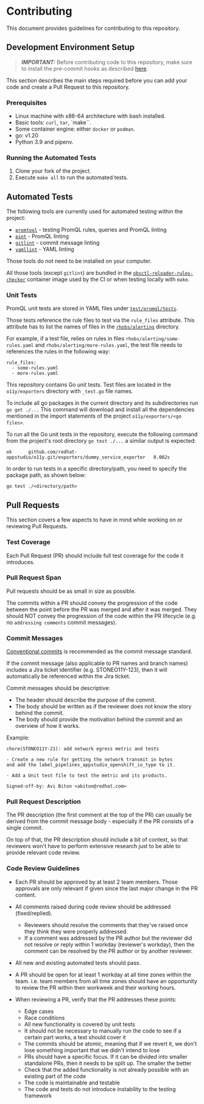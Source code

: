 # Contributing

This document provides guidelines for contributing to this repository.

## Development Environment Setup
> **_IMPORTANT:_** Before contributing code to this repository, make sure to install the
pre-commit hooks as described
[here](https://source.redhat.com/departments/it/it-information-security/blog/python_version_of_rh_pre_commit_and_rh_gitleaks).

This section describes the main steps required before you can add your code and create a
 Pull Request to this repository.

### Prerequisites
* Linux machine with x86-64 architecture with bash installed.
* Basic tools: `curl`, `tar`, `make``.
* Some container engine: either `docker` or `podman`.
* go: v1.20
* Python 3.9 and pipenv.

### Running the Automated Tests
1. Clone your fork of the project.
2. Execute `make all` to run the automated tests.

## Automated Tests
The following tools are currently used for automated testing within the project:
* [`promtool`](https://prometheus.io/docs/prometheus/latest/configuration/unit_testing_rules/) - testing PromQL rules, queries and PromQL linting
* [`pint`](https://cloudflare.github.io/pint) - PromQL linting
* [`gitlint`](https://jorisroovers.com/gitlint/) - commit message linting
* [`yamllint`](https://yamllint.readthedocs.io) - YAML linting

Those tools do not need to be installed on your computer.

All those tools (except `gitlint`) are bundled in the
[`obsctl-reloader-rules-checker`](https://github.com/rhobs/obsctl-reloader-rules-checker/tree/main)
container image used by the CI or when testing locally with `make`.

### Unit Tests
PromQL unit tests are stored in YAML files under [`test/promql/tests`](test/promql/tests).

Those tests reference the rule files to test via the `rule_files` attribute.
This attribute has to list the names of files in the [`rhobs/alerting`](rhobs/alerting) directory.

For example, if a test file, relies on rules in files `rhobs/alerting/some-rules.yaml`
and `rhobs/alerting/more-rules.yaml`, the test file needs to references the rules
in the following way:
```
rule_files:
  - some-rules.yaml
  - more-rules.yaml
```

This repository contains Go unit tests. Test files are located in the `o11y/exporters`
directory with `_test.go` file names.

To include all go packages in the current directory and its subdirectories run
`go get ./...` This command will download and install all the dependencies mentioned
in the import statements of the project `o11y/exporters/<go files>`.

To run all the Go unit tests in the repository, execute the following command from
the project's root directory `go test ./...` a similar output is expected:

`ok      github.com/redhat-appstudio/o11y.git/exporters/dummy_service_exporter   0.002s`

In order to run tests in a specific directory/path, you need to specify the package path,
as shown below:

`go test ./<directory/path>`


## Pull Requests
This section covers a few aspects to have in mind while working on or reviewing Pull
Requests.

### Test Coverage
Each Pull Request (PR) should include full test coverage for the code it introduces.

### Pull Request Span
Pull requests should be as small in size as possible.

The commits within a PR should convey the progression of the code between the point
before the PR was merged and after it was merged. They should NOT convey the progression
of the code within the PR lifecycle (e.g. no `addressing comments` commit messages).

### Commit Messages
[Conventional commits](https://www.conventionalcommits.org/en/v1.0.0/) is recommended as
the commit message standard.

If the commit message (also applicable to PR names and branch names) includes a Jira
ticket identifier (e.g. STONEO11Y-123), then it will automatically be referenced within
the Jira ticket.

Commit messages should be descriptive:
* The header should describe the purpose of the commit.
* The body should be written as if the reviewer does not know the story behind the
  commit.
* The body should provide the motivation behind the commit and an overview of how it
  works.

Example:
```
chore(STONEO11Y-21): add network egress metric and tests

- Create a new rule for getting the network transmit in bytes
and add the label_pipelines_appstudio_openshift_io_type to it.

- Add a Unit test file to test the metric and its products.

Signed-off-by: Avi Biton <abiton@redhat.com>
```

### Pull Request Description
The PR description (the first comment at the top of the PR) can usually be derived from
the commit message body - especially if the PR consists of a single commit.

On top of that, the PR description should include a bit of context, so that reviewers
won't have to perform extensive research just to be able to provide relevant code
review.

### Code Review Guidelines
* Each PR should be approved by at least 2 team members. Those approvals are only
relevant if given since the last major change in the PR content.

* All comments raised during code review should be addressed (fixed/replied).
  * Reviewers should resolve the comments that they've raised once they think they were
    properly addressed.
  * If a comment was addressed by the PR author but the reviewer did not resolve or
    reply within 1 workday (reviewer's workday), then the comment can be resolved by
    the PR author or by another reviewer.

* All new and existing automated tests should pass.

* A PR should be open for at least 1 workday at all time zones within the team. i.e.
team members from all time zones should have an opportunity to review the PR within
their workweek and their working hours.

* When reviewing a PR, verify that the PR addresses these points:
  * Edge cases
  * Race conditions
  * All new functionality is covered by unit tests
  * It should not be necessary to manually run the code to see if a certain part works,
    a test should cover it
  * The commits should be atomic, meaning that if we revert it, we don't lose something
    important that we didn't intend to lose
  * PRs should have a specific focus. If it can be divided into smaller standalone
    PRs, then it needs to be split up. The smaller the better
  * Check that the added functionality is not already possible with an existing
    part of the code
  * The code is maintainable and testable
  * The code and tests do not introduce instability to the testing framework
